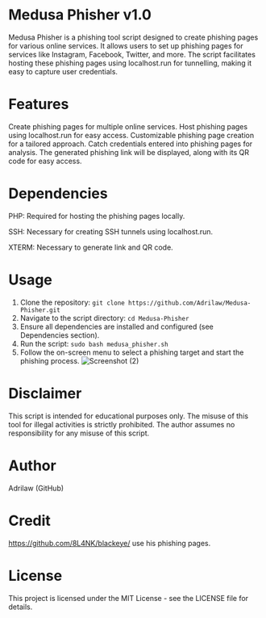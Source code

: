# Medusa Phisher v1.0
Medusa Phisher is a phishing tool script designed to create phishing pages for various online services. It allows users to set up phishing pages for services like Instagram, Facebook, Twitter, and more. The script facilitates hosting these phishing pages using localhost.run for tunnelling, making it easy to capture user credentials.

# Features
Create phishing pages for multiple online services.
Host phishing pages using localhost.run for easy access.
Customizable phishing page creation for a tailored approach.
Catch credentials entered into phishing pages for analysis.
The generated phishing link will be displayed, along with its QR code for easy access.

# Dependencies
PHP: Required for hosting the phishing pages locally.

SSH: Necessary for creating SSH tunnels using localhost.run.

XTERM: Necessary to generate link and QR code.

# Usage

1. Clone the repository: `git clone https://github.com/Adrilaw/Medusa-Phisher.git`
2. Navigate to the script directory: `cd Medusa-Phisher`
3. Ensure all dependencies are installed and configured (see Dependencies section).
4. Run the script: `sudo bash medusa_phisher.sh`
5. Follow the on-screen menu to select a phishing target and start the phishing process.
![Screenshot (2)](https://github.com/Adrilaw/MedusaPhisher/assets/65346144/d101a310-30e2-4298-b3a4-e39688b29ec7)



# Disclaimer
This script is intended for educational purposes only. The misuse of this tool for illegal activities is strictly prohibited. The author assumes no responsibility for any misuse of this script.

# Author
Adrilaw (GitHub)

# Credit 
https://github.com/8L4NK/blackeye/ use his phishing pages. 

# License
This project is licensed under the MIT License - see the LICENSE file for details.

